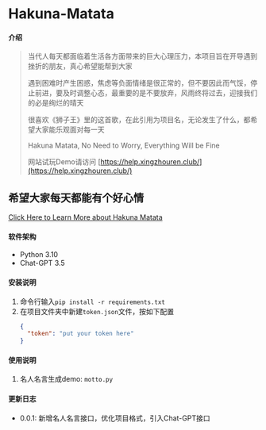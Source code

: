 # Hakuna-Matata

#### 介绍
> 当代人每天都面临着生活各方面带来的巨大心理压力，本项目旨在开导遇到挫折的朋友，真心希望能帮到大家
> 
> 遇到困难时产生困惑，焦虑等负面情绪是很正常的，但不要因此而气馁，停止前进，要及时调整心态，最重要的是不要放弃，风雨终将过去，迎接我们的必是绚烂的晴天
> 
> 很喜欢《狮子王》里的这首歌，在此引用为项目名，无论发生了什么，都希望大家能乐观面对每一天
> 
> Hakuna Matata, No Need to Worry, Everything Will be Fine
> 
> 网站试玩Demo请访问 [https://help.xingzhouren.club/](https://help.xingzhouren.club/)

## 希望大家每天都能有个好心情
[Click Here to Learn More about Hakuna Matata](https://www.youtube.com/watch?v=v34w65U98gI)

#### 软件架构
* Python 3.10
* Chat-GPT 3.5

#### 安装说明
1. 命令行输入`pip install -r requirements.txt`
2. 在项目文件夹中新建`token.json`文件，按如下配置
    ```json
    {
      "token": "put your token here"
    }
    ```

#### 使用说明
1. 名人名言生成demo: `motto.py`

#### 更新日志
- 0.0.1: 新增名人名言接口，优化项目格式，引入Chat-GPT接口



